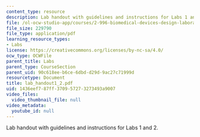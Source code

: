 ```yaml
---
content_type: resource
description: Lab handout with guidelines and instructions for Labs 1 and 2.
file: /ol-ocw-studio-app/courses/2-996-biomedical-devices-design-laboratory-fall-2007/1436eef787ff370957273273493a9007_lab_handout1_2.pdf
file_size: 229790
file_type: application/pdf
learning_resource_types:
- Labs
license: https://creativecommons.org/licenses/by-nc-sa/4.0/
ocw_type: OCWFile
parent_title: Labs
parent_type: CourseSection
parent_uid: 90c618ee-b6ce-6dbd-d29d-9ac27c71999d
resourcetype: Document
title: lab_handout1_2.pdf
uid: 1436eef7-87ff-3709-5727-3273493a9007
video_files:
  video_thumbnail_file: null
video_metadata:
  youtube_id: null
---
```

Lab handout with guidelines and instructions for Labs 1 and 2.